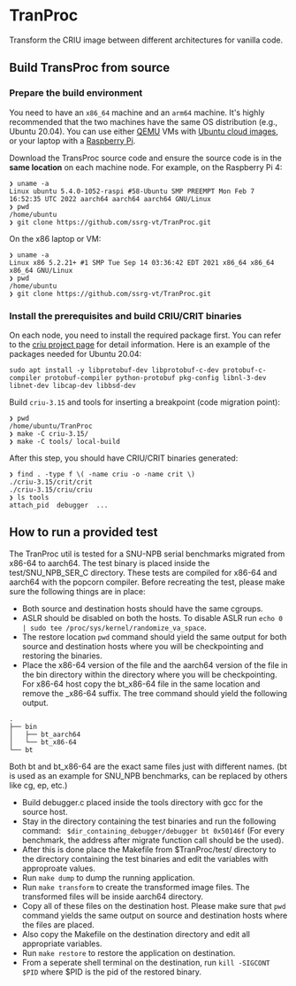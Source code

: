 # TranProc
Transform the CRIU image between different architectures for vanilla code.

## Build TransProc from source
### Prepare the build environment
You need to have an `x86_64` machine and an `arm64` machine. It's highly recommended that the two machines have the same OS distribution (e.g., Ubuntu 20.04). You can use either [QEMU](https://www.qemu.org/) VMs with [Ubuntu cloud images](https://cloud-images.ubuntu.com/releases/focal/release/), or your laptop with a [Raspberry Pi](https://www.raspberrypi.com/products/raspberry-pi-4-model-b/).

Download the TransProc source code and ensure the source code is in the **same location** on each machine node.
For example, on the Raspberry Pi 4:
```
❯ uname -a
Linux ubuntu 5.4.0-1052-raspi #58-Ubuntu SMP PREEMPT Mon Feb 7 16:52:35 UTC 2022 aarch64 aarch64 aarch64 GNU/Linux
❯ pwd
/home/ubuntu
❯ git clone https://github.com/ssrg-vt/TranProc.git
```

On the x86 laptop or VM:
```
❯ uname -a
Linux x86 5.2.21+ #1 SMP Tue Sep 14 03:36:42 EDT 2021 x86_64 x86_64 x86_64 GNU/Linux
❯ pwd
/home/ubuntu
❯ git clone https://github.com/ssrg-vt/TranProc.git
```

### Install the prerequisites and build CRIU/CRIT binaries
On each node, you need to install the required package first. You can refer to the [criu project page](https://criu.org/Installation) for detail information. Here is an example of the packages needed for Ubuntu 20.04:
```
sudo apt install -y libprotobuf-dev libprotobuf-c-dev protobuf-c-compiler protobuf-compiler python-protobuf pkg-config libnl-3-dev libnet-dev libcap-dev libbsd-dev
```
Build `criu-3.15` and tools for inserting a breakpoint (code migration point):
```
❯ pwd
/home/ubuntu/TranProc
❯ make -C criu-3.15/
❯ make -C tools/ local-build
```
After this step, you should have CRIU/CRIT binaries generated:
```
❯ find . -type f \( -name criu -o -name crit \)
./criu-3.15/crit/crit
./criu-3.15/criu/criu
❯ ls tools
attach_pid  debugger  ...
```

## How to run a provided test
The TranProc util is tested for a SNU-NPB serial benchmarks  migrated from x86-64 to aarch64.
The test binary is placed inside the test/SNU_NPB_SER_C directory. These tests are 
compiled for x86-64 and aarch64 with the popcorn compiler.
Before recreating the test, please make sure the following things are in place:
- Both source and destination hosts should have the same cgroups.
- ASLR should be disabled on both the hosts. To disable ASLR run `echo 0 | sudo tee /proc/sys/kernel/randomize_va_space`.
- The restore location `pwd` command should yield the same output for both source and destination hosts
where you will be checkpointing and restoring the binaries. 
- Place the x86-64 version of the file and the aarch64 version of the file in the bin directory within the directory where you
will be checkpointing. For x86-64 host copy the bt_x86-64 file in the same location and remove the \_x86-64 suffix.
The tree command should yield the following output.
```
.
├── bin
│   ├── bt_aarch64
│   └── bt_x86-64
└── bt
```
Both bt and bt_x86-64 are the exact same files just with different names. 
(bt is used as an example for SNU_NPB benchmarks, can be replaced by others like cg, ep, etc.)
- Build debugger.c placed inside the tools directory with gcc for the source host.
- Stay in the directory containing the test binaries and run the following command:
` $dir_containing_debugger/debugger bt 0x50146f` (For every benchmark, the address after migrate function call should be the used).
- After this is done place the Makefile from $TranProc/test/ directory to the directory containing the test binaries and edit
the variables with approproate values.
- Run `make dump` to dump the running application.
- Run `make transform` to create the transformed image files. The transformed files will be inside aarch64 directory.
- Copy all of these files on the destination host. Please make sure that `pwd` command yields the same output on source
and destination hosts where the files are placed. 
- Also copy the Makefile on the destination directory and edit all appropriate variables.
- Run `make restore` to restore the application on destination.
- From a seperate shell terminal on the destination, run `kill -SIGCONT $PID` where $PID is the pid of the restored binary. 
